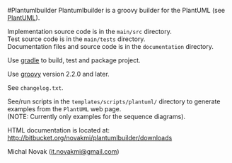 #Plantumlbuilder
Plantumlbuilder is a groovy builder for the PlantUML (see [PlantUML][plantuml_id]).

Implementation source code is in the `main/src` directory.  
Test source code is in  the `main/tests` directory.  
Documentation files and source code is in the  `documentation` directory.  

Use [gradle][gradle_id] to build, test and package project.

Use [groovy][groovy_id] version 2.2.0 and later.

See `changelog.txt`.

See/run scripts in the `templates/scripts/plantuml/` directory to generate examples from the `PlantUML` web page.   
(NOTE: Currently only examples for the sequence diagrams).

HTML documentation is located at:    
http://bitbucket.org/novakmi/plantumlbuilder/downloads

Michal Novak (<it.novakmi@gmail.com>)

[gradle_id]: http://www.gradle.org/  "Gradle"
[groovy_id]: http://www.groovy-lang.org/ "Groovy"
[plantuml_id]: http://plantuml.sourceforge.net/  "PlantUML"
